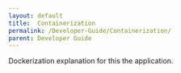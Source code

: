 ```yaml
---
layout: default
title:  Containerization
permalink: /Developer-Guide/Containerization/
parent: Developer Guide
---
```


Dockerization explanation for this the application. 
<!---

# Containerization
We can run eChempad using containers. This is more comfortable than setting up the working environment in your own 
machine.  
- Dependencies are already inside the container.
- Containers are multi-platform.
- Deploy is just a command: `sudo docker-compose up -d`. 

## Container structure
We will containerize the application using two docker images: 
* The image for the eChempad, that we will build from source.
* The image for postgreSQL, that we find on the Internet (Docker Hub).

The image for the eChempad container is created using a multi-stage build. This means that the compilation of the 
project occurs in a container and the execution of the application occurs in another container, separating the concerns
of each stage and reducing the size of the final container image. 

### Steps to create and run the eChempad container image from scratch
These are the steps needed to create the repository for the container image and run it, from scratch. 
* The first image can be built by being in the root of the eChempad repository and using the `Dockerfile` with `sudo 
docker build -t aleixmt/echempad:latest .` where `latest` is the tag that we are writing for this particular version of the 
image. A tag in Docker Hub can be understood as a branch in a git repository.
* Create docker repository for this image in DockerHub.
* Login to Docker Hub: `docker login -u YOUR-USER-NAME`
* (optional) After we have built it we may need to change the tag in order to contain our username and repository target
`docker tag echempad aleixmt/echempad`.
* Finally, upload the image to docker hub `docker push aleixmt/echempad:latest`.
* With these steps you already can use the `docker-compose.yml` file to raise the whole application without worrying 
  about dependencies. To use it open a terminal in the folder where the `docker-compose.yml` file is located and issue
  the command `docker-compose up -d`.

### Steps to update container image
These are the steps to update the container image in the repository:
* Build image locally: `sudo docker build -t aleixmt/echempad:latest .`.
* Upload image to repository (you have to be already logged in): `sudo docker push aleixmt/echempad:latest`.
* Stop old containers: `sudo docker-compose down`.
* Pull image from Docker Hub and rerun: `sudo docker-compose up -d`.

One liner:
```bash
sudo docker build -t aleixmt/echempad:latest . &&  sudo docker push aleixmt/echempad:latest && sudo docker-compose down && sudo docker-compose up -d
```

###### Building java application for deployment 
It is important to understand how compilation and run phase are interrelated but at the same time should be independent
of each other. Also, it is important to understand the existence of the spring boot profiles, which implies the loading
of different data from the `.properties` files present in the project. 

Specifically, the `container` profile is active when the environment variable `spring_profiles_active` is equal to the 
value `container`. This profile overwrites the property that sets the network location of the database. Specifically, 
configures the location of the database taking into account that the application is running in a container, and as such
the network location of the database is different.  

So, the profile for this matter is a runtime dependency. To compile the project you can use:
```
mvn clean package spring-boot:repackage
```

This will need to be refined in the future because the tests are also run with this command, but obviously are not 
needed, but right now it works (with no tests). The product of this command is a `.war` file, than can be run with 
`java` with:

```shell
java -jar eChempad.war
```

## Infraestructure

We have many web services on the digitalization server. To reach them where is a firewall and reverse proxy, so you will not be 
able to connect directly. To pass a connection through ssh for an arbitrary port you can use ssh **local forwarding**, because ssh connections
are allowed to the server. Basically you stablish an ssh connection from the client to the server end and another connection
that configures a forwarding tunnel. In the client end, ssh maps the 
ssh tunnel to an arbitrary port. This arbitrary port has to be free in the client machine, of course. We will connect to
localhost:client_arbitrary_port in the client machine to reach the hidden web service on the server. Then, the ssh connection 
from the tunnel reaches the server,
where the data coming from the ssh client, is forwarded to an arbitrary port. This port is expected to be the hidden web service
that you cannot access directly.

For example, we have an inaccessible web service serving on port 8081 on `server.iciq`. We have a ssh connection from the client
to this server (allowed unrelated incoming traffic on port 22). We want to access server.iciq:8081 but the firewall does not allow
traffic on port 8081.

Solution: Create a tunnel that redirects connections in port 1088 on the client machine to the port 8081 in the remote machine:
```shell
ssh -L 1088:localhost:8081 amarine@server.iciq
```
After this, open the browser and connect to localhost:1088 to access (in reality) server.iciq:8081

-->